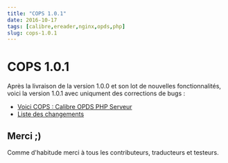 ```yaml
---
title: "COPS 1.0.1"
date: 2016-10-17
tags: [calibre,ereader,nginx,opds,php]
slug: cops-1.0.1
---
```

# COPS 1.0.1

Après la livraison de la version 1.0.0 et son lot de nouvelles fonctionnalités, voici la version 1.0.1 avec uniqument des corrections de bugs :

* [Voici COPS : Calibre OPDS PHP Serveur](/fr/projects/calibre-opds-php-server)
* [Liste des changements](https://github.com/seblucas/cops/blob/master/CHANGELOG)

## Merci ;)

Comme d'habitude merci à tous les contributeurs, traducteurs et testeurs.
